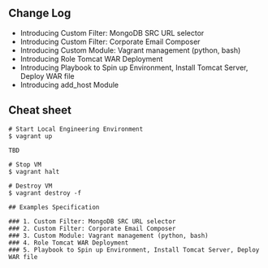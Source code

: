 ## Change Log

- Introducing Custom Filter: MongoDB SRC URL selector
- Introducing Custom Filter: Corporate Email Composer
- Introducing Custom Module: Vagrant management (python, bash)
- Introducing Role Tomcat WAR Deployment
- Introducing Playbook to Spin up Environment, Install Tomcat Server, Deploy WAR file
- Introducing add_host Module

## Cheat sheet
```
# Start Local Engineering Environment
$ vagrant up

TBD

# Stop VM
$ vagrant halt

# Destroy VM
$ vagrant destroy -f

## Examples Specification

### 1. Custom Filter: MongoDB SRC URL selector
### 2. Custom Filter: Corporate Email Composer
### 3. Custom Module: Vagrant management (python, bash)
### 4. Role Tomcat WAR Deployment
### 5. Playbook to Spin up Environment, Install Tomcat Server, Deploy WAR file